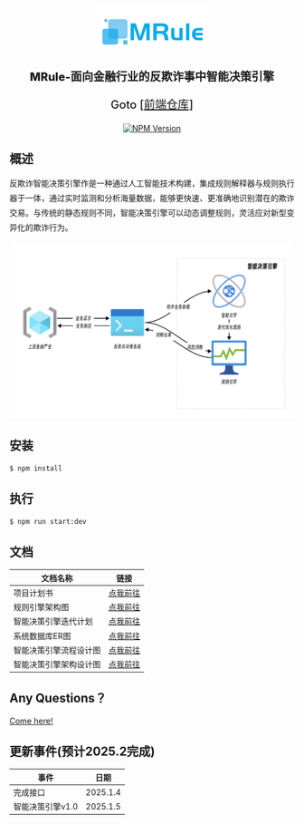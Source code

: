 <p align="center">
  <a href="https://github.com/PoliZyh" target="blank"><img src="./public/logo.png" width="200" alt="Nest Logo" /></a>
</p>


  <p align="center" style="font-size: 20px; font-weight: 800">MRule-面向金融行业的反欺诈事中智能决策引擎</p>
  <p align="center" style="font-size: 20px; font-weight: 500">Goto <a href="https://github.com/PoliZyh/MRule">[前端仓库]</a></p>

<p align="center">
<a href="https://www.npmjs.com/~nestjscore" target="_blank"><img src="https://img.shields.io/npm/v/@nestjs/core.svg" alt="NPM Version" /></a>
</p>



## 概述
<p style="line-height: 26px">  反欺诈智能决策引擎作是一种通过人工智能技术构建，集成规则解释器与规则执行器于一体，通过实时监测和分析海量数据，能够更快速、更准确地识别潜在的欺诈交易。与传统的静态规则不同，智能决策引擎可以动态调整规则，灵活应对新型变异化的欺诈行为。</p>

<img src="./docs/智能决策引擎流程图.png"></img>

## 安装

```bash
$ npm install
```

## 执行

```bash
$ npm run start:dev
```
## 文档

| 文档名称               | 链接                                                         |
| ---------------------- | ------------------------------------------------------------ |
| 项目计划书             | <a href="./docs/面向金融反欺诈事中智能决策引擎项目计划书.pdf">点我前往</a> |
| 规则引擎架构图         | <a href="./docs/决策引擎洋葱圈模型.png">点我前往</a>         |
| 智能决策引擎迭代计划   | <a href="./docs/引擎迭代计划.md">点我前往</a>                |
| 系统数据库ER图         | <a href="./docs/ER图.png">点我前往</a>                       |
| 智能决策引擎流程设计图 | <a href="./docs/智能决策引擎流程图.png">点我前往</a>                                                     |
| 智能决策引擎架构设计图 | <a href="./docs/架构图.png">点我前往</a>                                                     |


## Any Questions？
<a href="https://github.com/PoliZyh/rules-nest/issues">Come here!</a>


## 更新事件(预计2025.2完成)

| 事件                             | 日期     |
| -------------------------------- | -------- |
| 完成接口                         | 2025.1.4 |
| 智能决策引擎v1.0  | 2025.1.5 |

